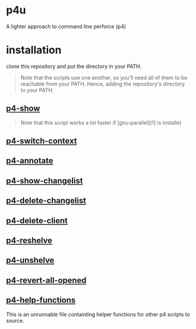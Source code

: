 p4u
===

A lighter approach to command line perforce (p4)

# installation
clone this repository and put the directory in your PATH.
> Note that the scripts use one another, so you'll need all of them to be reachable from your PATH.
> Hence, adding the repository's directory to your PATH.

## [p4-show](p4-show)

> Note that this script works a lot faster if [gnu-parallel](1] is installe)

## [p4-switch-context](p4-switch-context)


## [p4-annotate](p4-annotate)


## [p4-show-changelist](p4-show-changelist)


## [p4-delete-changelist](p4-delete-changelist)


## [p4-delete-client](p4-delete-client)


## [p4-reshelve](p4-reshelve)


## [p4-unshelve](p4-unshelve)


## [p4-revert-all-opened](p4-revert-all-opened)


## [p4-help-functions](p4-help-functions)

This is an unrunnable file containting helper functions for other p4 scripts to source.


[1]: http://www.gnu.org/software/parallel/
